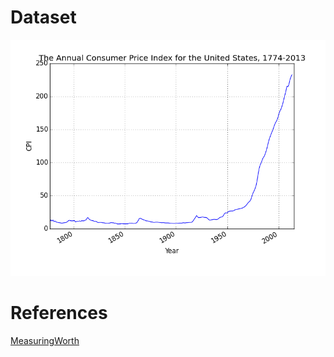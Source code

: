 Dataset
========
![USCPI](https://raw.githubusercontent.com/zedoul/HistoricalCalculus/master/histcalc/data/USCPI.png)

References
========
[MeasuringWorth](http://www.measuringworth.com/datasets/uswage/result.php)
